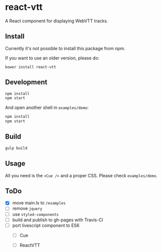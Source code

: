# react-vtt

A React component for displaying WebVTT tracks.

## Install

Currently it's not possible to install this package from npm.

If you want to use an older version, please do:

```
bower install react-vtt
```

## Development

```bash
npm install
npm start
```

And open another shell in `examples/demo`:

```bash
npm install
npm start
```

## Build

```bash
gulp build
```

## Usage

All you need is the `<Cue />` and a proper CSS. Please check `examples/demo`.

## ToDo

* [x] move main.ls to `/examples`
* [ ] remove `jquery`
* [ ] use `styled-components`
* [ ] build and publish to gh-pages with Travis-CI
* [ ] port livescript component to ES6
  * [ ] Cue
  * [ ] ReactVTT

